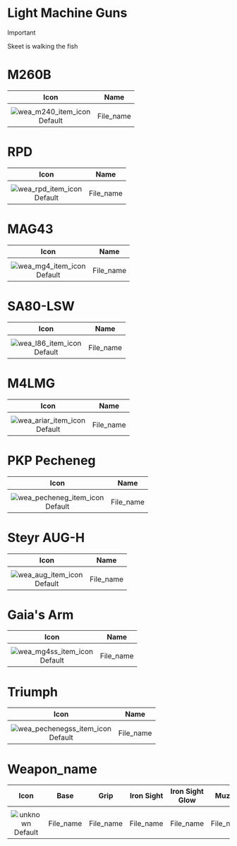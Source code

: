 # Light Machine Guns

> [!IMPORTANT]
>
> Skeet is walking the fish



# M260B

| Icon | Name |
| :--: | :--: | 
| | | | | 
![wea_m240_item_icon](https://github.com/user-attachments/assets/0c0beb3e-03cc-43ff-aca1-0a9f273f4bef)<br> Default | File_name | 


# RPD

| Icon | Name |
| :--: | :--: | 
| | | | | 
![wea_rpd_item_icon](https://github.com/user-attachments/assets/cf1a0cab-2b83-4bb2-9153-347a58a0eb38)<br> Default | File_name | 


# MAG43

| Icon | Name |
| :--: | :--: | 
| | | | | 
![wea_mg4_item_icon](https://github.com/user-attachments/assets/845671bc-34f9-4e45-a926-2b0e9b24fe41)<br> Default | File_name | 


# SA80-LSW

| Icon | Name |
| :--: | :--: | 
| | | | | 
![wea_l86_item_icon](https://github.com/user-attachments/assets/d9172d99-7fc7-4460-b3f9-5f8228305ae3)<br> Default | File_name | 


# M4LMG

| Icon | Name |
| :--: | :--: | 
| | | | | 
![wea_ariar_item_icon](https://github.com/user-attachments/assets/58214845-a036-4f70-b211-a939bb7ae6f2)<br> Default | File_name | 


# PKP Pecheneg

| Icon | Name |
| :--: | :--: | 
| | | | | 
![wea_pecheneg_item_icon](https://github.com/user-attachments/assets/e479a427-57f8-4959-bfa5-be673aabc8a8)<br> Default | File_name | 


# Steyr AUG-H

| Icon | Name |
| :--: | :--: | 
| | | | | 
![wea_aug_item_icon](https://github.com/user-attachments/assets/6f5873f5-dbb8-414b-bd19-278b82cc4604)<br> Default | File_name | 


# Gaia's Arm

| Icon | Name |
| :--: | :--: | 
| | | | | 
![wea_mg4ss_item_icon](https://github.com/user-attachments/assets/1d125f3d-f51e-499c-9ca1-75c3577725ec)<br> Default | File_name | 


# Triumph

| Icon | Name |
| :--: | :--: | 
| | | | | 
![wea_pechenegss_item_icon](https://github.com/user-attachments/assets/02e146c1-e837-4393-af1b-85200aabf0a6)<br> Default | File_name | 


# Weapon_name

| Icon | Base | Grip | Iron Sight | Iron Sight Glow | Muzzle | Mag | Rail | Stock |
| :--: | :--: | :--: | :--: | :--: | :--: | :--: | :--: | :--: |
| | 
![unknown](https://github.com/user-attachments/assets/6fa080bd-c405-468c-9e03-d60ef75b2177)<br> Default | File_name | File_name | File_name | File_name | File_name | File_name | File_name | File_name | File_name |
